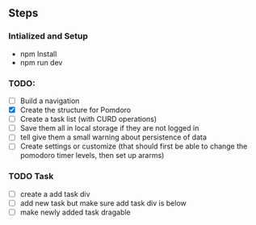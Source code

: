 ## Steps

### Intialized and Setup

- npm Install
- npm run dev

### TODO:

- [ ] Build a navigation
- [x] Create the structure for Pomdoro
- [ ] Create a task list (with CURD operations)
- [ ] Save them all in local storage if they are not logged in
- [ ] tell give them a small warning about persistence of data
- [ ] Create settings or customize (that should first be able to change the pomodoro timer levels, then set up ararms)

### TODO Task

- [ ] create a add task div
- [ ] add new task but make sure add task div is below
- [ ] make newly added task dragable
